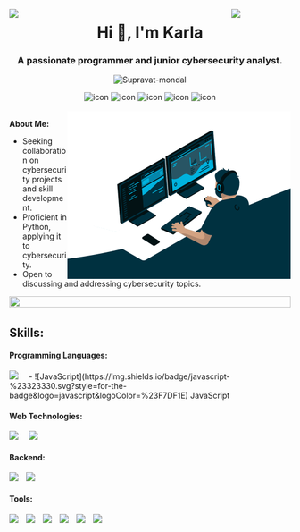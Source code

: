 
<img align="left" src="https://user-images.githubusercontent.com/65187002/144930161-2f783401-8d27-4fdf-a2f7-cc0ba32f1f1f.gif" width="21%" style="display:inline;"><img align="right" src="https://user-images.githubusercontent.com/65187002/144930161-2f783401-8d27-4fdf-a2f7-cc0ba32f1f1f.gif" width="21%" style="display:inline;">

<h1 align="center">Hi 👋, I'm Karla</h1>
<h3 align="center">A passionate programmer and junior cybersecurity analyst.

 </h3>


<p align="center"> 
 <img src="https://komarev.com/ghpvc/?username=supravatm&label=Profile%20views&color=0e75b6&style=flat" alt="Supravat-mondal" /> 

<div align="center">
  <img src="https://techstack-generator.vercel.app/python-icon.svg" alt="icon" width="50" height="50" />
  <img src="https://techstack-generator.vercel.app/js-icon.svg" alt="icon"width="50" height="50" />
  <img src="https://techstack-generator.vercel.app/react-icon.svg" alt="icon" width="50" height="50" />
	 <img src="https://techstack-generator.vercel.app/docker-icon.svg" alt="icon" width="50" height="50" />
  <img src="https://techstack-generator.vercel.app/github-icon.svg" alt="icon" width="50" height="50" />
</div>

<br>


<img align="right" alt="Coding" width="400" src="https://github.com/supravatm/supravatm/blob/main/src/code.gif">


**About Me:**

- Seeking collaboration on cybersecurity projects and skill development.
- Proficient in Python, applying it to cybersecurity.
- Open to discussing and addressing cybersecurity topics.



<img src="https://i.imgur.com/dBaSKWF.gif" height="20" width="100%">


## Skills:

#### Programming Languages:
<span style="margin-right: 15px;">
	<img src="https://img.shields.io/badge/python-3670A0?style=for-the-badge&logo=python&logoColor=ffdd54">
</span>

<span style="margin-right: 15px;">
- ![JavaScript](https://img.shields.io/badge/javascript-%23323330.svg?style=for-the-badge&logo=javascript&logoColor=%23F7DF1E) JavaScript
</span>


#### Web Technologies:
<span style="margin-right: 15px;">
	<img src="https://img.shields.io/badge/html5-%23E34F26.svg?style=for-the-badge&logo=html5&logoColor=white">
</span>
<span style="margin-right: 15px;">
	<img src="https://img.shields.io/badge/css3-%231572B6.svg?style=for-the-badge&logo=css3&logoColor=white">
</span>


#### Backend:

<span style="margin-right: 10px;">
    <img src="https://img.shields.io/badge/Flask-000000?style=for-the-badge&logo=flask&logoColor=white">
</span>

<span style="margin-right: 10px;">
    <img src="https://img.shields.io/badge/SQLite-003B57?style=for-the-badge&logo=sqlite&logoColor=white">
</span>



#### Tools:

<span style="margin-right: 10px;">
    <img src="https://img.shields.io/badge/Git-F05032?style=for-the-badge&logo=git&logoColor=white">
</span>
<span style="margin-right: 10px;">
    <img src="https://img.shields.io/badge/github-%23121011.svg?style=for-the-badge&logo=github&logoColor=white">
</span>
<span style="margin-right: 10px;">
    <img src="https://img.shields.io/badge/VSCode-007ACC?style=for-the-badge&logo=visual-studio-code&logoColor=white">
</span>
<span style="margin-right: 10px;">
<img src="https://img.shields.io/badge/-Linux-black?style=flat-square&logo=Linux" height="25"> 
</span>
<span style="margin-right: 10px;">
	<img src="https://img.shields.io/badge/-Docker-black?style=flat-square&logo=docker&logoColor=blue" height="25"> 
</span>

<span style="margin-right: 10px;">
	<img src="https://img.shields.io/badge/-Figma-F24E1E?style=flat-square&logo=figma&logoColor=white" height="25">
</span>

<!--/skills --->

<br/>
